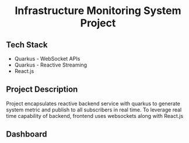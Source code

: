 <h1 align="center">Infrastructure Monitoring System Project</h1>

<h2>Tech Stack</h2>
<ul>
    <li>Quarkus - WebSocket APIs</li>
    <li>Quarkus - Reactive Streaming</li>
    <li>React.js</li>
</ul>

<h2>Project Description</h2>
<p>
    Project encapsulates reactive backend service with quarkus to generate system metric and publish to all
    subscribers in real time. To leverage real time capability of backend, frontend uses websockets along with 
    React.js
</p>

<h2>Dashboard</h2>